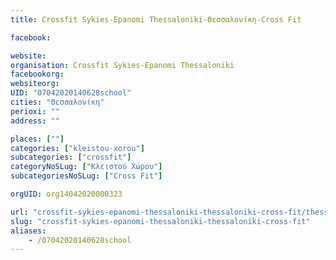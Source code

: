 ```yaml
---
title: Crossfit Sykies-Epanomi Thessaloniki-Θεσσαλονίκη-Cross Fit

facebook:

website:
organisation: Crossfit Sykies-Epanomi Thessaloniki
facebookorg:
websiteorg:
UID: "07042020140628school"
cities: "Θεσσαλονίκη"
perioxi: ""
address: ""

places: [""]
categories: ["kleistou-xorou"]
subcategories: ["crossfit"]
categoryNoSLug: ["Κλειστού Χώρου"]
subcategoriesNoSLug: ["Cross Fit"]

orgUID: org14042020000323

url: "crossfit-sykies-epanomi-thessaloniki-thessaloniki-cross-fit/thessaloniki//"
slug: "crossfit-sykies-epanomi-thessaloniki-thessaloniki-cross-fit"
aliases:
    - /07042020140628school
---
```





